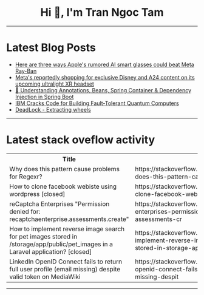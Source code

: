 <h1 align="center">Hi 👋, I'm Tran Ngoc Tam</h1>

---

# Latest Blog Posts 
<!-- BLOG-POST-LIST:START -->
- [Here are three ways Apple&#39;s rumored AI smart glasses could beat Meta Ray-Ban](https://dev.to/future_arvr/here-are-three-ways-apples-rumored-ai-smart-glasses-could-beat-meta-ray-ban-532i)
- [Meta&#39;s reportedly shopping for exclusive Disney and A24 content on its upcoming ultralight XR headset](https://dev.to/future_arvr/metas-reportedly-shopping-for-exclusive-disney-and-a24-content-on-its-upcoming-ultralight-xr-4i62)
- [🌱 Understanding Annotations, Beans, Spring Container &amp; Dependency Injection in Spring Boot](https://dev.to/vigneshwaralingam/understanding-annotations-beans-spring-container-dependency-injection-in-spring-boot-2hjh)
- [IBM Cracks Code for Building Fault-Tolerant Quantum Computers](https://dev.to/future_quantum/ibm-cracks-code-for-building-fault-tolerant-quantum-computers-442i)
- [DeadLock - Extracting wheels](https://dev.to/gamecoder/deadlock-extracting-wheels-2fok)
<!-- BLOG-POST-LIST:END -->

---

# Latest stack oveflow activity
<table>
  <tr><th>Title</th><th>Link</th></tr>
  <!-- STACKOVERFLOW:START --><tr><td>Why does this pattern cause problems for Regexr?</td><td>https://stackoverflow.com/questions/79660946/why-does-this-pattern-cause-problems-for-regexr</td></tr><tr><td>How to clone facebook webiste using wordpress [closed]</td><td>https://stackoverflow.com/questions/79660894/how-to-clone-facebook-webiste-using-wordpress</td></tr><tr><td>reCaptcha Enterprises &quot;Permission denied for: recaptchaenterprise.assessments.create&quot;</td><td>https://stackoverflow.com/questions/79660732/recaptcha-enterprises-permission-denied-for-recaptchaenterprise-assessments-cr</td></tr><tr><td>How to implement reverse image search for pet images stored in /storage/app/public/pet_images in a Laravel application? [closed]</td><td>https://stackoverflow.com/questions/79660670/how-to-implement-reverse-image-search-for-pet-images-stored-in-storage-app-publ</td></tr><tr><td>LinkedIn OpenID Connect fails to return full user profile &lpar;email missing&rpar; despite valid token on MediaWiki</td><td>https://stackoverflow.com/questions/79660551/linkedin-openid-connect-fails-to-return-full-user-profile-email-missing-despit</td></tr><!-- STACKOVERFLOW:END -->
</table>

---


